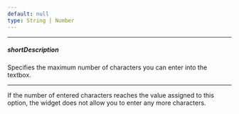 ```yaml
---
default: null
type: String | Number
---
```

---
##### shortDescription
Specifies the maximum number of characters you can enter into the textbox.

---
If the number of entered characters reaches the value assigned to this option, the widget does not allow you to enter any more characters.